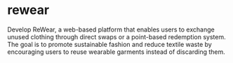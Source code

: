 # rewear
Develop ReWear, a web-based platform that enables users to exchange unused clothing  through direct swaps or a point-based redemption system. The goal is to promote sustainable  fashion and reduce textile waste by encouraging users to reuse wearable garments instead of  discarding them. 
